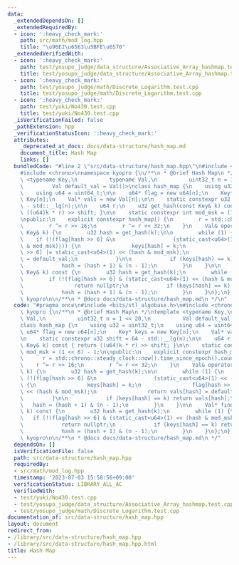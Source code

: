 ```yaml
---
data:
  _extendedDependsOn: []
  _extendedRequiredBy:
  - icon: ':heavy_check_mark:'
    path: src/math/mod_log.hpp
    title: "\u96E2\u6563\u5BFE\u6570"
  _extendedVerifiedWith:
  - icon: ':heavy_check_mark:'
    path: test/yosupo_judge/data_structure/Associative_Array_hashmap.test.cpp
    title: test/yosupo_judge/data_structure/Associative_Array_hashmap.test.cpp
  - icon: ':heavy_check_mark:'
    path: test/yosupo_judge/math/Discrete_Logarithm.test.cpp
    title: test/yosupo_judge/math/Discrete_Logarithm.test.cpp
  - icon: ':heavy_check_mark:'
    path: test/yuki/No430.test.cpp
    title: test/yuki/No430.test.cpp
  _isVerificationFailed: false
  _pathExtension: hpp
  _verificationStatusIcon: ':heavy_check_mark:'
  attributes:
    _deprecated_at_docs: docs/data-structure/hash_map.md
    document_title: Hash Map
    links: []
  bundledCode: "#line 2 \"src/data-structure/hash_map.hpp\"\n#include <bits/stl_algobase.h>\n\
    #include <chrono>\nnamespace kyopro {\n/**\n * @brief Hash Map\n */\ntemplate\
    \ <typename Key,\n          typename Val,\n          uint32_t n = 1 << 20,\n \
    \         Val default_val = Val()>\nclass hash_map {\n    using u32 = uint32_t;\n\
    \    using u64 = uint64_t;\n\n    u64* flag = new u64[n];\n    Key* keys = new\
    \ Key[n];\n    Val* vals = new Val[n];\n\n    static constexpr u32 shift = 64\
    \ - std::__lg(n);\n\n    u64 r;\n    u32 get_hash(const Key& k) const { return\
    \ ((u64)k * r) >> shift; }\n\n    static constexpr int mod_msk = (1 << 6) - 1;\n\
    \npublic:\n    explicit constexpr hash_map() {\n        r = std::chrono::steady_clock::now().time_since_epoch().count();\n\
    \        r ^= r >> 16;\n        r ^= r << 32;\n    }\n    Val& operator[](const\
    \ Key& k) {\n        u32 hash = get_hash(k);\n\n        while (1) {\n        \
    \    if (!(flag[hash >> 6] &\n                  (static_cast<u64>(1) << (hash\
    \ & mod_msk)))) {\n                keys[hash] = k;\n                flag[hash\
    \ >> 6] |= static_cast<u64>(1) << (hash & mod_msk);\n                return vals[hash]\
    \ = default_val;\n            }\n\n            if (keys[hash] == k) return vals[hash];\n\
    \            hash = (hash + 1) & (n - 1);\n        }\n    }\n\n    Val* find(const\
    \ Key& k) const {\n        u32 hash = get_hash(k);\n        while (1) {\n    \
    \        if (!(flag[hash >> 6] & (static_cast<u64>(1) << (hash & mod_msk))))\n\
    \                return nullptr;\n            if (keys[hash] == k) return &(vals[hash]);\n\
    \            hash = (hash + 1) & (n - 1);\n        }\n    }\n};\n};  // namespace\
    \ kyopro\n\n/**\n * @docs docs/data-structure/hash_map.md\n */\n"
  code: "#pragma once\n#include <bits/stl_algobase.h>\n#include <chrono>\nnamespace\
    \ kyopro {\n/**\n * @brief Hash Map\n */\ntemplate <typename Key,\n          typename\
    \ Val,\n          uint32_t n = 1 << 20,\n          Val default_val = Val()>\n\
    class hash_map {\n    using u32 = uint32_t;\n    using u64 = uint64_t;\n\n   \
    \ u64* flag = new u64[n];\n    Key* keys = new Key[n];\n    Val* vals = new Val[n];\n\
    \n    static constexpr u32 shift = 64 - std::__lg(n);\n\n    u64 r;\n    u32 get_hash(const\
    \ Key& k) const { return ((u64)k * r) >> shift; }\n\n    static constexpr int\
    \ mod_msk = (1 << 6) - 1;\n\npublic:\n    explicit constexpr hash_map() {\n  \
    \      r = std::chrono::steady_clock::now().time_since_epoch().count();\n    \
    \    r ^= r >> 16;\n        r ^= r << 32;\n    }\n    Val& operator[](const Key&\
    \ k) {\n        u32 hash = get_hash(k);\n\n        while (1) {\n            if\
    \ (!(flag[hash >> 6] &\n                  (static_cast<u64>(1) << (hash & mod_msk))))\
    \ {\n                keys[hash] = k;\n                flag[hash >> 6] |= static_cast<u64>(1)\
    \ << (hash & mod_msk);\n                return vals[hash] = default_val;\n   \
    \         }\n\n            if (keys[hash] == k) return vals[hash];\n         \
    \   hash = (hash + 1) & (n - 1);\n        }\n    }\n\n    Val* find(const Key&\
    \ k) const {\n        u32 hash = get_hash(k);\n        while (1) {\n         \
    \   if (!(flag[hash >> 6] & (static_cast<u64>(1) << (hash & mod_msk))))\n    \
    \            return nullptr;\n            if (keys[hash] == k) return &(vals[hash]);\n\
    \            hash = (hash + 1) & (n - 1);\n        }\n    }\n};\n};  // namespace\
    \ kyopro\n\n/**\n * @docs docs/data-structure/hash_map.md\n */"
  dependsOn: []
  isVerificationFile: false
  path: src/data-structure/hash_map.hpp
  requiredBy:
  - src/math/mod_log.hpp
  timestamp: '2023-07-03 15:58:56+09:00'
  verificationStatus: LIBRARY_ALL_AC
  verifiedWith:
  - test/yuki/No430.test.cpp
  - test/yosupo_judge/data_structure/Associative_Array_hashmap.test.cpp
  - test/yosupo_judge/math/Discrete_Logarithm.test.cpp
documentation_of: src/data-structure/hash_map.hpp
layout: document
redirect_from:
- /library/src/data-structure/hash_map.hpp
- /library/src/data-structure/hash_map.hpp.html
title: Hash Map
---
```

